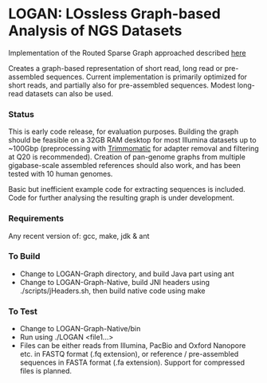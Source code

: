# LOGAN: LOssless Graph-based Analysis of NGS Datasets

Implementation of the Routed Sparse Graph approached described [here](https://www.biorxiv.org/content/early/2017/08/21/175976)

Creates a graph-based representation of short read, long read or pre-assembled sequences. Current implementation is primarily optimized for short reads, and partially also for pre-assembled sequences. Modest long-read datasets can also be used. 

### Status
This is early code release, for evaluation purposes. Building the graph should be feasible on a 32GB RAM desktop for most Illumina datasets up to ~100Gbp (preprocessing with [Trimmomatic](http://www.usadellab.org/cms/?page=trimmomatic) for adapter removal and filtering at Q20 is recommended). Creation of pan-genome graphs from multiple gigabase-scale assembled references should also work, and has been tested with 10 human genomes. 

Basic but inefficient example code for extracting sequences is included. Code for further analysing the resulting graph is under development. 


### Requirements
Any recent version of: gcc, make, jdk & ant

### To Build 

* Change to LOGAN-Graph directory, and build Java part using ant
* Change to LOGAN-Graph-Native, build JNI headers using ./scripts/jHeaders.sh, then build native code using make

### To Test

* Change to LOGAN-Graph-Native/bin
* Run using ./LOGAN <indexingThreads> <routingThreads> <file1...>
* Files can be either reads from Illumina, PacBio and Oxford Nanopore etc. in FASTQ format (.fq extension), or reference / pre-assembled sequences in FASTA format (.fa extension). Support for compressed files is planned.
